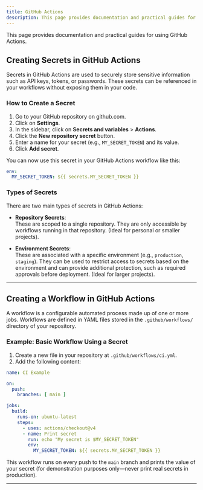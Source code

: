 ```yaml
---
title: GitHub Actions
description: This page provides documentation and practical guides for using GitHub Actions.
---
```

This page provides documentation and practical guides for using GitHub Actions.

## Creating Secrets in GitHub Actions

Secrets in GitHub Actions are used to securely store sensitive information such as API keys, tokens, or passwords. These secrets can be referenced in your workflows without exposing them in your code.

### How to Create a Secret

1. Go to your GitHub repository on github.com.
2. Click on **Settings**.
3. In the sidebar, click on **Secrets and variables** > **Actions**.
4. Click the **New repository secret** button.
5. Enter a name for your secret (e.g., `MY_SECRET_TOKEN`) and its value.
6. Click **Add secret**.

You can now use this secret in your GitHub Actions workflow like this:
```yaml
env:
  MY_SECRET_TOKEN: ${{ secrets.MY_SECRET_TOKEN }}
```

### Types of Secrets

There are two main types of secrets in GitHub Actions:

- **Repository Secrets**:  
  These are scoped to a single repository. They are only accessible by workflows running in that repository.
  (Ideal for personal or smaller projects).

- **Environment Secrets**:  
  These are associated with a specific environment (e.g., `production`, `staging`). They can be used to restrict access to secrets based on the environment and can provide additional protection, such as required approvals before deployment.
  (Ideal for larger projects).

---

## Creating a Workflow in GitHub Actions

A workflow is a configurable automated process made up of one or more jobs. Workflows are defined in YAML files stored in the `.github/workflows/` directory of your repository.

### Example: Basic Workflow Using a Secret

1. Create a new file in your repository at `.github/workflows/ci.yml`.
2. Add the following content:

```yaml
name: CI Example

on:
  push:
    branches: [ main ]

jobs:
  build:
    runs-on: ubuntu-latest
    steps:
      - uses: actions/checkout@v4
      - name: Print secret
        run: echo "My secret is $MY_SECRET_TOKEN"
        env:
          MY_SECRET_TOKEN: ${{ secrets.MY_SECRET_TOKEN }}
```

This workflow runs on every push to the `main` branch and prints the value of your secret (for demonstration purposes only—never print real secrets in production).

---
